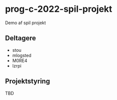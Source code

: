 # prog-c-2022-spil-projekt
Demo af spil projekt

## Deltagere
- stou
- mlogsted
- M0RE4
- lzrpi

## Projektstyring

TBD